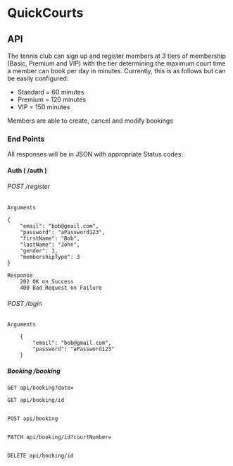 # QuickCourts
## API
The tennis club can sign up and register members at 3 tiers of membership (Basic, Premium and VIP) 
with the tier determining the maximum court time a member can book per day in minutes. Currently, this is as follows but can be easily configured: 

   * Standard = 60 minutes
   * Premium = 120 minutes
   * VIP = 150 minutes
    
    
Members are able to create, cancel and modify bookings

### End Points
All responses will be in JSON with appropriate Status codes:
#### Auth (  /auth   )

###### POST /register
    Arguments
        
    {
        "email": "bob@gmail.com",
        "password": "aPassword123",
        "firstName": "Bob",
        "lastName": "John",
        "gender": 1,
        "membershipType": 3
    }
    
    Response
        202 OK on Success
        400 Bad Request on Failure
    
  ######  POST /login
    
    Arguments
            
        {
            "email": "bob@gmail.com",
            "password": "aPassword123"
        }
    
    
##### Booking /booking

    GET api/booking?date=
        
    GET api/booking/id
    
    
    POST api/booking
    
    
    PATCH api/booking/id?courtNumber=
    
    
    DELETE api/booking/id
        


    
